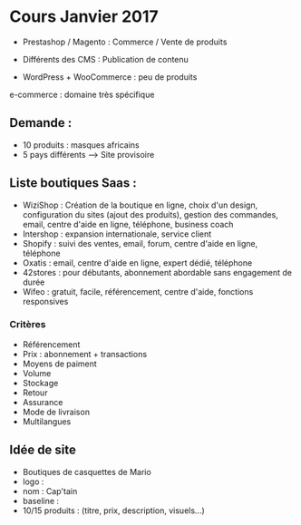 # Cours Janvier 2017 #

* Prestashop / Magento : Commerce / Vente de produits

* Différents des CMS : Publication de contenu

* WordPress + WooCommerce : peu de produits

e-commerce : domaine très spécifique 


## Demande : ##
* 10 produits : masques africains
* 5 pays différents
--> Site provisoire

## Liste boutiques Saas : ##
* WiziShop : Création de la boutique en ligne, choix d'un design, configuration du sites (ajout des produits), gestion des commandes, email, centre d'aide en ligne, téléphone, business coach
* Intershop : expansion internationale, service client
* Shopify : suivi des ventes, email, forum, centre d'aide en ligne, téléphone
* Oxatis : email, centre d'aide en ligne, expert dédié, téléphone
* 42stores : pour débutants, abonnement abordable sans engagement de durée
* Wifeo : gratuit, facile, référencement, centre d'aide, fonctions responsives

### Critères ###
* Référencement
* Prix : abonnement + transactions
* Moyens de paiment
* Volume
* Stockage
* Retour
* Assurance
* Mode de livraison
* Multilangues 

## Idée de site ##
* Boutiques de casquettes de Mario
* logo :
* nom : Cap'tain
* baseline :
* 10/15 produits : (titre, prix, description, visuels...)
